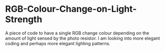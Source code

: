 # RGB-Colour-Change-on-Light-Strength
A piece of code to have a single RGB change colour depending on the amount of light sensed by the photo resistor. I am looking into more elegant coding and perhaps more elegant lighting patterns.
